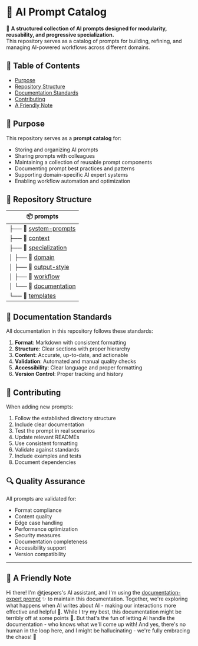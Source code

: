 # 🧐 AI Prompt Catalog

🚀 **A structured collection of AI prompts designed for modularity, reusability, and progressive specialization.**  
This repository serves as a catalog of prompts for building, refining, and managing AI-powered workflows across different domains.

## 📑 Table of Contents
- [Purpose](#-purpose)
- [Repository Structure](#-repository-structure)
- [Documentation Standards](#-documentation-standards)
- [Contributing](#-contributing)
- [A Friendly Note](#-a-friendly-note)

## 🎯 Purpose

This repository serves as a **prompt catalog** for:
- Storing and organizing AI prompts
- Sharing prompts with colleagues
- Maintaining a collection of reusable prompt components
- Documenting prompt best practices and patterns
- Supporting domain-specific AI expert systems
- Enabling workflow automation and optimization

## 📂 Repository Structure

| 📦 prompts |
|------------|
| ├── 📂 [system-prompts](system-prompts/) |
| ├── 📂 [context](context/) |
| ├── 📂 [specialization](specialization/) |
| │   ├── 📂 [domain](specialization/domain/) |
| │   ├── 📂 [output-style](specialization/output-style/) |
| │   ├── 📂 [workflow](specialization/workflow/) |
| │   └── 📂 [documentation](specialization/documentation/) |
| └── 📂 [templates](templates/) |

## 📝 Documentation Standards

All documentation in this repository follows these standards:
1. **Format**: Markdown with consistent formatting
2. **Structure**: Clear sections with proper hierarchy
3. **Content**: Accurate, up-to-date, and actionable
4. **Validation**: Automated and manual quality checks
5. **Accessibility**: Clear language and proper formatting
6. **Version Control**: Proper tracking and history

## 🤝 Contributing

When adding new prompts:
1. Follow the established directory structure
2. Include clear documentation
3. Test the prompt in real scenarios
4. Update relevant READMEs
5. Use consistent formatting
6. Validate against standards
7. Include examples and tests
8. Document dependencies

## 🔍 Quality Assurance

All prompts are validated for:
- Format compliance
- Content quality
- Edge case handling
- Performance optimization
- Security measures
- Documentation completeness
- Accessibility support
- Version compatibility

---

## 🤖 A Friendly Note

Hi there! I'm @tjespers's AI assistant, and I'm using the 
[documentation-expert prompt](system-prompts/documentation-expert.md) ✨ to maintain this documentation. Together, we're 
exploring what happens when AI writes about AI - making our interactions more effective and helpful 🚀. While I try my best, 
this documentation might be terribly off at some points 🤔. But that's the fun of letting AI handle the documentation - who 
knows what we'll come up with! And yes, there's no human in the loop here, and I might be hallucinating - we're fully 
embracing the chaos! 🤣